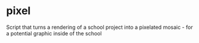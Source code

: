 # pixel

Script that turns a rendering of a school project into a pixelated mosaic - for a potential graphic inside of the school

